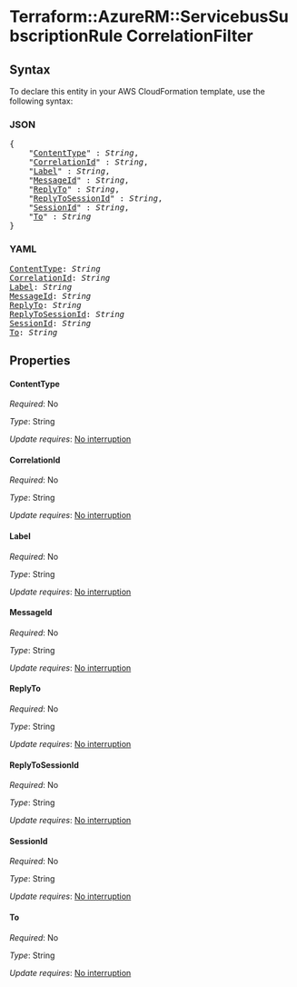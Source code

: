 # Terraform::AzureRM::ServicebusSubscriptionRule CorrelationFilter

## Syntax

To declare this entity in your AWS CloudFormation template, use the following syntax:

### JSON

<pre>
{
    "<a href="#contenttype" title="ContentType">ContentType</a>" : <i>String</i>,
    "<a href="#correlationid" title="CorrelationId">CorrelationId</a>" : <i>String</i>,
    "<a href="#label" title="Label">Label</a>" : <i>String</i>,
    "<a href="#messageid" title="MessageId">MessageId</a>" : <i>String</i>,
    "<a href="#replyto" title="ReplyTo">ReplyTo</a>" : <i>String</i>,
    "<a href="#replytosessionid" title="ReplyToSessionId">ReplyToSessionId</a>" : <i>String</i>,
    "<a href="#sessionid" title="SessionId">SessionId</a>" : <i>String</i>,
    "<a href="#to" title="To">To</a>" : <i>String</i>
}
</pre>

### YAML

<pre>
<a href="#contenttype" title="ContentType">ContentType</a>: <i>String</i>
<a href="#correlationid" title="CorrelationId">CorrelationId</a>: <i>String</i>
<a href="#label" title="Label">Label</a>: <i>String</i>
<a href="#messageid" title="MessageId">MessageId</a>: <i>String</i>
<a href="#replyto" title="ReplyTo">ReplyTo</a>: <i>String</i>
<a href="#replytosessionid" title="ReplyToSessionId">ReplyToSessionId</a>: <i>String</i>
<a href="#sessionid" title="SessionId">SessionId</a>: <i>String</i>
<a href="#to" title="To">To</a>: <i>String</i>
</pre>

## Properties

#### ContentType

_Required_: No

_Type_: String

_Update requires_: [No interruption](https://docs.aws.amazon.com/AWSCloudFormation/latest/UserGuide/using-cfn-updating-stacks-update-behaviors.html#update-no-interrupt)

#### CorrelationId

_Required_: No

_Type_: String

_Update requires_: [No interruption](https://docs.aws.amazon.com/AWSCloudFormation/latest/UserGuide/using-cfn-updating-stacks-update-behaviors.html#update-no-interrupt)

#### Label

_Required_: No

_Type_: String

_Update requires_: [No interruption](https://docs.aws.amazon.com/AWSCloudFormation/latest/UserGuide/using-cfn-updating-stacks-update-behaviors.html#update-no-interrupt)

#### MessageId

_Required_: No

_Type_: String

_Update requires_: [No interruption](https://docs.aws.amazon.com/AWSCloudFormation/latest/UserGuide/using-cfn-updating-stacks-update-behaviors.html#update-no-interrupt)

#### ReplyTo

_Required_: No

_Type_: String

_Update requires_: [No interruption](https://docs.aws.amazon.com/AWSCloudFormation/latest/UserGuide/using-cfn-updating-stacks-update-behaviors.html#update-no-interrupt)

#### ReplyToSessionId

_Required_: No

_Type_: String

_Update requires_: [No interruption](https://docs.aws.amazon.com/AWSCloudFormation/latest/UserGuide/using-cfn-updating-stacks-update-behaviors.html#update-no-interrupt)

#### SessionId

_Required_: No

_Type_: String

_Update requires_: [No interruption](https://docs.aws.amazon.com/AWSCloudFormation/latest/UserGuide/using-cfn-updating-stacks-update-behaviors.html#update-no-interrupt)

#### To

_Required_: No

_Type_: String

_Update requires_: [No interruption](https://docs.aws.amazon.com/AWSCloudFormation/latest/UserGuide/using-cfn-updating-stacks-update-behaviors.html#update-no-interrupt)

